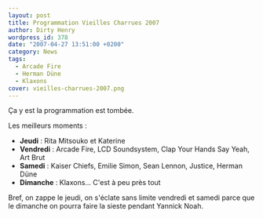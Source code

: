 ```yaml
---
layout: post
title: Programmation Vieilles Charrues 2007
author: Dirty Henry
wordpress_id: 378
date: "2007-04-27 13:51:00 +0200"
category: News
tags:
  - Arcade Fire
  - Herman Düne
  - Klaxons
cover: vieilles-charrues-2007.png
---
```


Ça y est la programmation est tombée.

Les meilleurs moments :

- **Jeudi** : Rita Mitsouko et Katerine
- **Vendredi** : Arcade Fire, LCD Soundsystem, Clap Your Hands Say Yeah, Art
  Brut
- **Samedi** : Kaiser Chiefs, Emilie Simon, Sean Lennon, Justice, Herman Düne
- **Dimanche** : Klaxons… C'est à peu près tout

Bref, on zappe le jeudi, on s'éclate sans limite vendredi et samedi parce que le
dimanche on pourra faire la sieste pendant Yannick Noah.
